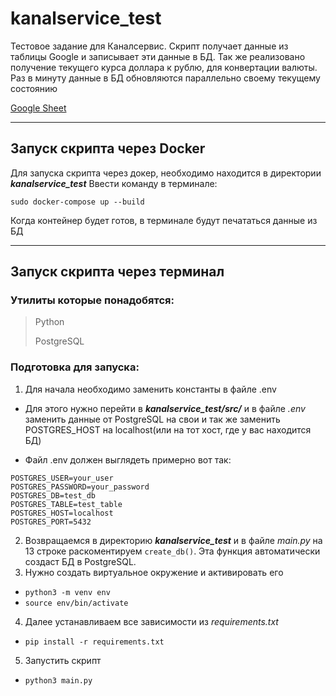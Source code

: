 # kanalservice_test

Тестовое задание для Каналсервис. Скрипт получает данные из таблицы Google и записывает
эти данные в БД. Так же реализовано получение текущего курса доллара к рублю,
для конвертации валюты. Раз в минуту данные в БД обновляются параллельно 
своему текущему состоянию

[Google Sheet](https://docs.google.com/spreadsheets/d/1YJNeMjZHmX1rPmeLk2A2JY5Axq_OLeRw8zMHRp5DaNI/edit#gid=0)

***

## Запуск скрипта через Docker

Для запуска скрипта через докер, необходимо находится в директории __*kanalservice_test*__
Ввести команду в терминале:

`sudo docker-compose up --build
`

Когда контейнер будет готов, в терминале будут печататься данные из БД

***

## Запуск скрипта через терминал

### Утилиты которые понадобятся:
>Python
>
>PostgreSQL

### Подготовка для запуска:

1. Для начала необходимо заменить константы в файле .env 

- Для этого нужно перейти в __*kanalservice_test/src/*__ и в файле *.env*
заменить данные от PostgreSQL на свои и так же заменить POSTGRES_HOST на localhost(или на тот хост, где у вас находится БД)

- Файл .env должен выглядеть примерно вот так:

```
POSTGRES_USER=your_user
POSTGRES_PASSWORD=your_password
POSTGRES_DB=test_db
POSTGRES_TABLE=test_table
POSTGRES_HOST=localhost
POSTGRES_PORT=5432
```

2. Возвращаемся в директорию __*kanalservice_test*__ и в файле *main.py* на 13 строке 
раcкоментируем `create_db()`. Эта функция автоматически создаст БД в PostgreSQL.
3. Нужно создать виртуальное окружение и активировать его

- `python3 -m venv env `
- `source env/bin/activate `

4. Далее устанавливаем все зависимости из *requirements.txt*
- `pip install -r requirements.txt `

5. Запустить скрипт
- `python3 main.py`
